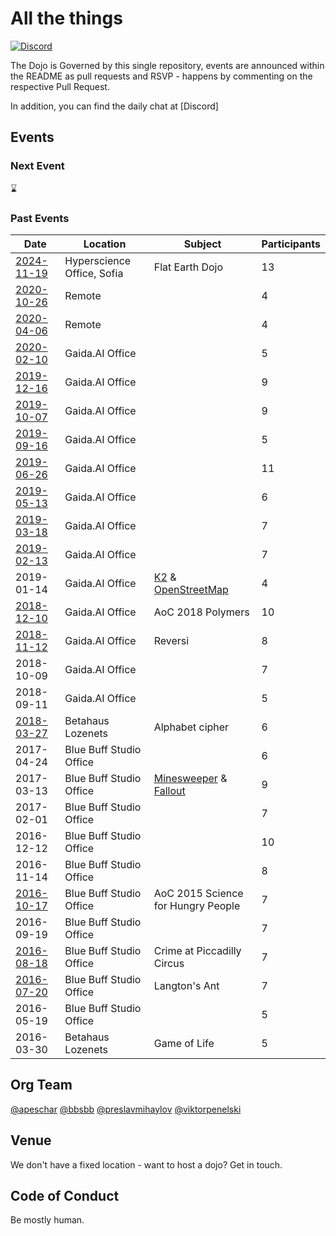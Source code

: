 # All the things 

[![Discord](https://img.shields.io/discord/1308737360959377428?label=discord&logo=discord&logoColor=white&style=for-the-badge&color=black)](https://discord.gg/7YzQDdZs)

The Dojo is Governed by this single repository, events are announced within the README as pull requests and RSVP - happens by commenting on the respective Pull Request.

In addition, you can find the daily chat at [Discord]

## Events

### Next Event

:hourglass:

### Past Events

| Date                                                                       | Location                   | Subject                                                                                                                                  | Participants |
| -------------------------------------------------------------------------- | -------------------------- | ---------------------------------------------------------------------------------------------------------------------------------------- | ------------ |
| [2024-11-19](2024-11-19)                                                   | Hyperscience Office, Sofia | Flat Earth Dojo                                                                                                                          | 13           |
| [2020-10-26](2020-10-26)                                                   | Remote                     |                                                                                                                                          | 4            |
| [2020-04-06](2020-04-07)                                                   | Remote                     |                                                                                                                                          | 4            |
| [2020-02-10](2020-02-10)                                                   | Gaida.AI Office            |                                                                                                                                          | 5            |
| [2019-12-16](2019-12-16)                                                   | Gaida.AI Office            |                                                                                                                                          | 9            |
| [2019-10-07](2019-10-07)                                                   | Gaida.AI Office            |                                                                                                                                          | 9            |
| [2019-09-16](2019-09-16)                                                   | Gaida.AI Office            |                                                                                                                                          | 5            |
| [2019-06-26](2019-06-26)                                                   | Gaida.AI Office            |                                                                                                                                          | 11           |
| [2019-05-13](2019-05-13)                                                   | Gaida.AI Office            |                                                                                                                                          | 6            |
| [2019-03-18](2019-03-18)                                                   | Gaida.AI Office            |                                                                                                                                          | 7            |
| [2019-02-13](2019-02-13)                                                   | Gaida.AI Office            |                                                                                                                                          | 7            |
| 2019-01-14                                                                 | Gaida.AI Office            | [K2](https://github.com/lambda-dojo-sofia/k2) & [OpenStreetMap](https://github.com/lambda-dojo-sofia/open-street-map)                    | 4            |
| [2018-12-10](https://github.com/lambda-dojo-sofia/polymers-aoc2018-05)     | Gaida.AI Office            | AoC 2018 Polymers                                                                                                                        | 10           |
| [2018-11-12](https://github.com/lambda-dojo-sofia/reversi)                 | Gaida.AI Office            | Reversi                                                                                                                                  | 8            |
| 2018-10-09                                                                 | Gaida.AI Office            |                                                                                                                                          | 7            |
| 2018-09-11                                                                 | Gaida.AI Office            |                                                                                                                                          | 5            |
| [2018-03-27](https://github.com/lambda-dojo-sofia/alphabet-cipher)         | Betahaus Lozenets          | Alphabet cipher                                                                                                                          | 6            |
| 2017-04-24                                                                 | Blue Buff Studio Office    |                                                                                                                                          | 6            |
| 2017-03-13                                                                 | Blue Buff Studio Office    | [Minesweeper](https://github.com/lambda-dojo-sofia/minesweeper-count) & [Fallout](https://github.com/lambda-dojo-sofia/fallout-terminal) | 9            |
| 2017-02-01                                                                 | Blue Buff Studio Office    |                                                                                                                                          | 7            |
| 2016-12-12                                                                 | Blue Buff Studio Office    |                                                                                                                                          | 10           |
| 2016-11-14                                                                 | Blue Buff Studio Office    |                                                                                                                                          | 8            |
| [2016-10-17](https://github.com/lambda-dojo-sofia/advent-of-code-day-15)   | Blue Buff Studio Office    | AoC 2015 Science for Hungry People                                                                                                       | 7            |
| 2016-09-19                                                                 | Blue Buff Studio Office    |                                                                                                                                          | 7            |
| [2016-08-18](https://github.com/lambda-dojo-sofia/piccadilly-circus-crime) | Blue Buff Studio Office    | Crime at Piccadilly Circus                                                                                                               | 7            |
| [2016-07-20](https://github.com/lambda-dojo-sofia/langtons-ant)            | Blue Buff Studio Office    | Langton's Ant                                                                                                                            | 7            |
| 2016-05-19                                                                 | Blue Buff Studio Office    |                                                                                                                                          | 5            |
| 2016-03-30                                                                 | Betahaus Lozenets          | Game of Life                                                                                                                             | 5            |

## Org Team

[@apeschar](https://github.com/apeschar)
[@bbsbb](https://github.com/bbsbb)
[@preslavmihaylov](https://github.com/preslavmihaylov)
[@viktorpenelski](https://github.com/viktorpenelski)

## Venue

We don't have a fixed location - want to host a dojo? Get in touch.

## Code of Conduct

Be mostly human.
